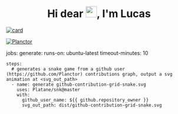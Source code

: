 <h1 align="center">Hi dear <img src="https://raw.githubusercontent.com/kaueMarques/kaueMarques/master/hi.gif" width="30px">, I'm Lucas</h1>

[![card](https://github-readme-stats.vercel.app/api?username=Planctor&theme=default&show_icons=true)](https://github.com/Planctor/)

[![Planctor](https://github-readme-stats.vercel.app/api/top-langs/?username=Planctor&hide=html&layout=compact&theme=default)](https://github.com/Planctor/)

jobs:
  generate:
    runs-on: ubuntu-latest
    timeout-minutes: 10

    steps:
      # generates a snake game from a github user (https://github.com/Planctor) contributions graph, output a svg animation at <svg_out_path>
      - name: generate github-contribution-grid-snake.svg
        uses: Platane/snk@master
        with:
          github_user_name: ${{ github.repository_owner }}
          svg_out_path: dist/github-contribution-grid-snake.svg
